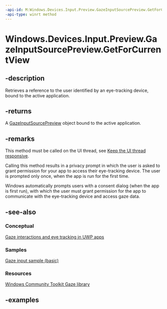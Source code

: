 ```yaml
---
-api-id: M:Windows.Devices.Input.Preview.GazeInputSourcePreview.GetForCurrentView
-api-type: winrt method
---
```


<!-- Method syntax.
public GazeInputSourcePreview GazeInputSourcePreview.GetForCurrentView()
-->

# Windows.Devices.Input.Preview.GazeInputSourcePreview.GetForCurrentView

## -description

Retrieves a reference to the user identified by an eye-tracking device, bound to the active application.

## -returns

A [GazeInputSourcePreview](gazeinputsourcepreview_getforcurrentview_1363600702.md) object bound to the active application.

## -remarks

This method must be called on the UI thread, see [Keep the UI thread responsive](https://docs.microsoft.com/windows/uwp/debug-test-perf/keep-the-ui-thread-responsive).

Calling this method results in a privacy prompt in which the user is asked to grant permission for your app to access their eye-tracking device. The user is prompted only once, when the app is run for the first time.

Windows automatically prompts users with a consent dialog (when the app is first run), with which the user must grant permission for the app to communicate with the eye-tracking device and access gaze data.

## -see-also

### Conceptual

[Gaze interactions and eye tracking in UWP apps](https://docs.microsoft.com/windows/uwp/design/input/gaze-interactions)

### Samples

[Gaze input sample (basic)](https://github.com/MicrosoftDocs/windows-topic-specific-samples/archive/uwp-gazeinput-basic.zip)

### Resources

[Windows Community Toolkit Gaze library](https://docs.microsoft.com/windows/uwpcommunitytoolkit/gaze/gazeinteractionlibrary)

## -examples
